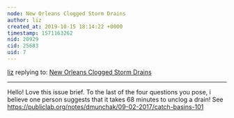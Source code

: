 ```yaml
---
node: New Orleans Clogged Storm Drains
author: liz
created_at: 2019-10-15 18:14:22 +0000
timestamp: 1571163262
nid: 20929
cid: 25683
uid: 7
---
```




[liz](../profile/liz) replying to: [New Orleans Clogged Storm Drains](../notes/wisegrey/09-19-2019/new-orleans-lusher-charter-clogged-storm-drains)

----
Hello! Love this issue brief. To the last of the four questions you pose, i believe one person suggests that it takes 68 minutes to unclog a drain! See https://publiclab.org/notes/dmunchak/09-02-2017/catch-basins-101